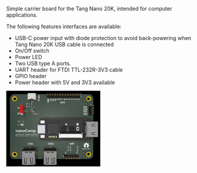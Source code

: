 Simple carrier board for the Tang Nano 20K, intended for computer applications.   

The following features interfaces are available:
* USB-C power input with diode protection to avoid back-powering when Tang Nano 20K USB cable is connected
* On/Off switch
* Power LED
* Two USB type A ports.
* UART header for FTDI TTL-232R-3V3 cable
* GPIO header
* Power header with 5V and 3V3 available

<img src="https://github.com/venomix666/nanoComp/blob/main/nanoComp_3D.png" width="50%">
